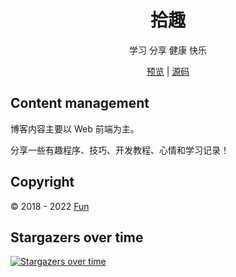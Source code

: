 <h1 align="center">拾趣</h1>

<div align="center">
学习 分享 健康 快乐

[预览](https://blog.funvip.live/) | [源码](https://shiqustudio.github.io/)
</div>

## Content management

博客内容主要以 Web 前端为主。

分享一些有趣程序、技巧、开发教程、心情和学习记录！

## Copyright

:copyright: 2018 - 2022 [Fun](https://github.com/shiqustudio)

## Stargazers over time

[![Stargazers over time](https://starchart.cc/Lruihao/lruihao.github.io.svg)](https://starchart.cc/Lruihao/lruihao.github.io)
